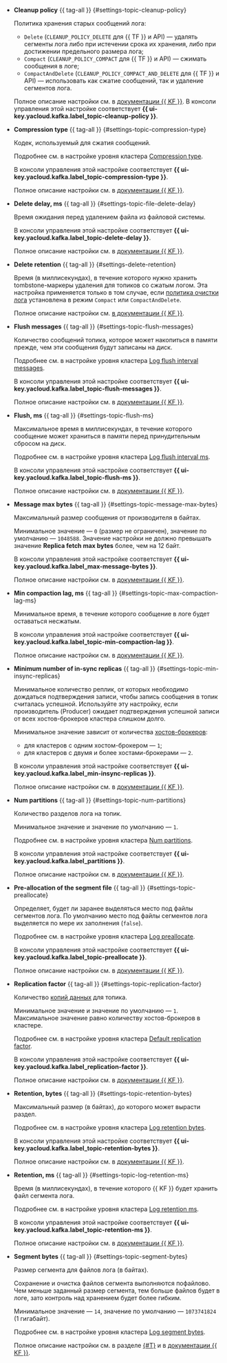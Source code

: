* **Cleanup policy** {{ tag-all }} {#settings-topic-cleanup-policy}    

    Политика хранения старых сообщений лога:

    * `Delete` (`CLEANUP_POLICY_DELETE` для {{ TF }} и API) — удалять сегменты лога либо при истечении срока их хранения, либо при достижении предельного размера лога;
    * `Compact` (`CLEANUP_POLICY_COMPACT` для {{ TF }} и API) — сжимать сообщения в логе;
    * `CompactAndDelete` (`CLEANUP_POLICY_COMPACT_AND_DELETE` для {{ TF }} и API) — использовать как сжатие сообщений, так и удаление сегментов лога.

    Полное описание настройки см. в [документации {{ KF }}](https://kafka.apache.org/documentation/#cleanup.policy). В консоли управления этой настройке соответствует **{{ ui-key.yacloud.kafka.label_topic-cleanup-policy }}**.

* **Compression type** {{ tag-all }} {#settings-topic-compression-type}  

    Кодек, используемый для сжатия сообщений.  

    Подробнее см. в настройке уровня кластера [Compression type](#settings-compression-type).

    В консоли управления этой настройке соответствует **{{ ui-key.yacloud.kafka.label_topic-compression-type }}**.

    Полное описание настройки см. в [документации {{ KF }}](https://kafka.apache.org/documentation/#topicconfigs_compression.type).

* **Delete delay, ms** {{ tag-all }} {#settings-topic-file-delete-delay}

    Время ожидания перед удалением файла из файловой системы.

    В консоли управления этой настройке соответствует **{{ ui-key.yacloud.kafka.label_topic-delete-delay }}**.

    Полное описание настройки см. в [документации {{ KF }}](https://kafka.apache.org/documentation/#file.delete.delay.ms).

* **Delete retention** {{ tag-all }} {#settings-delete-retention}

    Время (в миллисекундах), в течение которого нужно хранить tombstone-маркеры удаления для топиков со сжатым логом. Эта настройка применяется только в том случае, если [политика очистки лога](#settings-topic-cleanup-policy) установлена в режим `Compact` или `CompactAndDelete`.

    Полное описание настройки см. [в документации {{ KF }}](https://kafka.apache.org/documentation/#delete.retention.ms).

* **Flush messages** {{ tag-all }} {#settings-topic-flush-messages}

    Количество сообщений топика, которое может накопиться в памяти прежде, чем эти сообщения будут записаны на диск.

    Подробнее см. в настройке уровня кластера [Log flush interval messages](#settings-log-flush-interval-messages).

    В консоли управления этой настройке соответствует **{{ ui-key.yacloud.kafka.label_topic-flush-messages }}**.

    Полное описание настройки см. в [документации {{ KF }}](https://kafka.apache.org/documentation/#topicconfigs_flush.messages).

* **Flush, ms** {{ tag-all }} {#settings-topic-flush-ms}

    Максимальное время в миллисекундах, в течение которого сообщение может храниться в памяти перед принудительным сбросом на диск.    

    Подробнее см. в настройке уровня кластера [Log flush interval ms](#settings-log-flush-interval-ms).

    В консоли управления этой настройке соответствует **{{ ui-key.yacloud.kafka.label_topic-flush-ms }}**.

    Полное описание настройки см. в [документации {{ KF }}](https://kafka.apache.org/documentation/#topicconfigs_flush.ms).

* **Message max bytes** {{ tag-all }} {#settings-topic-message-max-bytes}    

    Максимальный размер сообщения от производителя в байтах.

    Минимальное значение — `0` (размер не ограничен), значение по умолчанию — `1048588`. Значение настройки не должно превышать значение **Replica fetch max bytes** более, чем на 12 байт.

    В консоли управления этой настройке соответствует **{{ ui-key.yacloud.kafka.label_max-message-bytes }}**.

    Полное описание настройки см. в [документации {{ KF }}](https://kafka.apache.org/documentation/#topicconfigs_max.message.bytes).

* **Min compaction lag, ms** {{ tag-all }} {#settings-topic-max-compaction-lag-ms}    

    Минимальное время, в течение которого сообщение в логе будет оставаться несжатым.

    В консоли управления этой настройке соответствует **{{ ui-key.yacloud.kafka.label_topic-min-compaction-lag }}**.

    Полное описание настройки см. в [документации {{ KF }}](https://kafka.apache.org/documentation/#min.compaction.lag.ms).

* **Minimum number of in-sync replicas** {{ tag-all }} {#settings-topic-min-insync-replicas}

    Минимальное количество реплик, от которых необходимо дождаться подтверждения записи, чтобы запись сообщения в топик считалась успешной. Используйте эту настройку, если производитель (Producer) ожидает подтверждения успешной записи от всех хостов-брокеров кластера слишком долго.

    Минимальное значение зависит от количества [хостов-брокеров](../../../managed-kafka/concepts/brokers.md):

    * для кластеров с одним хостом-брокером — `1`;
    * для кластеров с двумя и более хостами-брокерами — `2`.

    В консоли управления этой настройке соответствует **{{ ui-key.yacloud.kafka.label_min-insync-replicas }}**.

    Полное описание настройки см. в [документации {{ KF }}](https://kafka.apache.org/documentation/#topicconfigs_min.insync.replicas).

* **Num partitions** {{ tag-all }} {#settings-topic-num-partitions}    

    Количество разделов лога на топик.

    Минимальное значение и значение по умолчанию — `1`.

    Подробнее см. в настройке уровня кластера [Num partitions](#settings-num-partitions).

    В консоли управления этой настройке соответствует **{{ ui-key.yacloud.kafka.label_partitions }}**.

    Полное описание настройки см. в [документации {{ KF }}](https://kafka.apache.org/documentation/#brokerconfigs_num.partitions).

* **Pre-allocation of the segment file** {{ tag-all }} {#settings-topic-preallocate}    

    Определяет, будет ли заранее выделяться место под файлы сегментов лога. По умолчанию место под файлы сегментов лога выделяется по мере их заполнения (`false`).

    Подробнее см. в настройке уровня кластера [Log preallocate](#settings-log-preallocate).

    В консоли управления этой настройке соответствует **{{ ui-key.yacloud.kafka.label_topic-preallocate }}**.

    Полное описание настройки см. в [документации {{ KF }}](https://kafka.apache.org/documentation/#topicconfigs_preallocate).

* **Replication factor** {{ tag-all }} {#settings-topic-replication-factor}

    Количество [копий данных](../../../managed-kafka/concepts/brokers.md) для топика.

    Минимальное значение и значение по умолчанию — `1`. Максимальное значение равно количеству хостов-брокеров в кластере.

    Подробнее см. в настройке уровня кластера [Default replication factor](#settings-default-replication-factor).

    В консоли управления этой настройке соответствует **{{ ui-key.yacloud.kafka.label_replication-factor }}**.

    Полное описание настройки см. в [документации {{ KF }}](https://kafka.apache.org/documentation/#streamsconfigs_replication.factor).

* **Retention, bytes** {{ tag-all }} {#settings-topic-retention-bytes}

    Максимальный размер (в байтах), до которого может вырасти раздел.

    Подробнее см. в настройке уровня кластера [Log retention bytes](#settings-log-retention-bytes).

    В консоли управления этой настройке соответствует **{{ ui-key.yacloud.kafka.label_topic-retention-bytes }}**.

    Полное описание настройки см. в [документации {{ KF }}](https://kafka.apache.org/documentation/#topicconfigs_retention.bytes).

* **Retention, ms** {{ tag-all }} {#settings-topic-log-retention-ms}

    Время (в миллисекундах), в течение которого {{ KF }} будет хранить файл сегмента лога. 

    Подробнее см. в настройке уровня кластера [Log retention ms](#settings-log-retention-ms).

    В консоли управления этой настройке соответствует **{{ ui-key.yacloud.kafka.label_topic-retention-ms }}**.

    Полное описание настройки см. в [документации {{ KF }}](https://kafka.apache.org/documentation/#topicconfigs_retention.ms).

* **Segment bytes** {{ tag-all }} {#settings-topic-segment-bytes}

    Размер сегмента для файлов лога (в байтах).

    Сохранение и очистка файлов сегмента выполняются пофайлово. Чем меньше заданный размер сегмента, тем больше файлов будет в логе, зато контроль над хранением будет более гибким.

    Минимальное значение — `14`, значение по умолчанию — `1073741824` (1 гигабайт).

    Подробнее см. в настройке уровня кластера [Log segment bytes](#settings-log-segment-bytes).

    Полное описание настройки см. в разделе [{#T}](../../../managed-kafka/concepts/storage.md#maximum-log-segment-size) и в [документации {{ KF }}](https://kafka.apache.org/documentation/#topicconfigs_segment.bytes).

